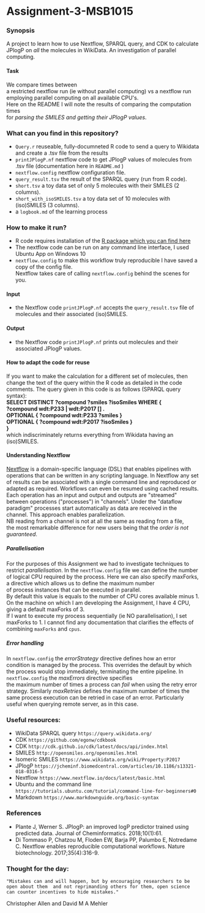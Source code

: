 # Assignment-3-MSB1015
### Synopsis
A project to learn how to use Nextflow, SPARQL query, and CDK to calculate JPlogP on *all* the molecules in WikiData.
An investigation of parallel computing.  
#### Task
We compare times between   
a restricted nextflow run (ie without parallel computing) vs a nextflow run employing parallel computing on all available CPU's.  
Here on the README I will note the results of comparing the computation times   
for *parsing the SMILES and getting their JPlogP values*.

### What can you find in this repository?
- `Query.r` reuseable, fully-documneted R code to send a query to Wikidata and create a .tsv file from the results
- `printJPlogP.nf` nextflow code to get JPlogP values of molecules from .tsv file (documentation here in `README.md` ) 
- `nextflow.config` nextflow configuration file. 
- `query_result.tsv` the result of the SPARQL query (run from R code). 
- `short.tsv` a toy data set of only 5 molecules with their SMILES (2 columns).
- `short_with_isoSMILES.tsv` a toy data set of 10 molecules with (iso)SMILES (3 columns).
-  a `logbook.md` of the learning process

### How to make it run?

- R code requires installation of the [R package which you can find here](https://github.com/bearloga/WikidataQueryServiceR)
- The nextflow code can be run on any command line interface, I used Ubuntu App on Windows 10  
- `nextflow.config` to make this workflow truly reproducible I have saved a copy of the config file.   
   Nextflow takes care of calling `nextflow.config` behind the scenes for you.

#### Input

- the Nextflow code `printJPlogP.nf` accepts the `query_result.tsv` file of molecules and their associated (iso)SMILES.  

#### Output

- the Nextflow code `printJPlogP.nf` prints out molecules and their associated JPlogP values.  

#### How to adapt the code for reuse

If you want to make the calculation for a different set of molecules, then 
change the text of the query within the R code as detailed in the code comments.
The query given in this code is as follows (SPARQL query syntax):  
**SELECT DISTINCT ?compound ?smiles ?isoSmiles WHERE {  
  ?compound wdt:P233 | wdt:P2017 [] .  
  OPTIONAL { ?compound wdt:P233 ?smiles }  
  OPTIONAL { ?compound wdt:P2017 ?isoSmiles }  
  }**  
  which indiscriminately returns everything from Wikidata having an (iso)SMILES. 
  
#### Understanding Nextflow

[Nextflow](https://www.nature.com/articles/nbt.3820) is a domain-specific language (DSL) that enables pipelines 
with operations that can be written in any scripting language.
In Nextflow any set of results can be associated with a single command line 
and reproduced or adapted as required. Workflows can even be resumed using cached results.
Each operation has an input and output and outputs are "streamed" between operations ("processes") in "channels".
Under the "dataflow paradigm" processes start automatically as data are received in the channel.
This approach enables parallelization.  
NB reading from a channel is not at all the same as reading from a file,   
the most remarkable difference for new users being that the *order is not guaranteed*.

##### Parallelisation

For the purposes of this Assignment we had to investigate techniques to restrict *parallelisation*.
In the `nextflow.config` file we can define the number of logical CPU required by the process.
Here we can also specify maxForks, a directive which allows us to define the maximum number  
of process instances that can be executed in parallel.   
By default this value is equals to the number of CPU cores available minus 1.
On the machine on which I am developing the Assignment, I have 4 CPU, giving a default maxForks of 3.  
If I want to execute my process sequentially (ie NO parallelisation), I set maxForks to 1.
I cannot find any documentation that clarifies the effects of combining `maxForks` and `cpus`.

##### Error handling

In `nextflow.config` the *errorStrategy* directive defines how an error condition is managed by the process. 
This overrides the default by which the process would stop immediately, terminating the entire pipeline. 
In `nextflow.config` the *maxErrors* directive specifies  
the maximum number of times a process can *fail* when using the
retry error strategy. Similarly *maxRetries* defines the maximum number of times the same process execution can
be retried in case of an error. Particularly useful when querying remote server, as in this case.
              
### Useful resources:
- WikiData SPARQL query `https://query.wikidata.org/`
- CDK `https://github.com/egonw/cdkbook`
- CDK `http://cdk.github.io/cdk/latest/docs/api/index.html`
- SMILES `http://opensmiles.org/opensmiles.html`
- Isomeric SMILES `https://www.wikidata.org/wiki/Property:P2017`
- JPlogP `https://jcheminf.biomedcentral.com/articles/10.1186/s13321-018-0316-5`
- Nextflow `https://www.nextflow.io/docs/latest/basic.html`
- Ubuntu and the command line `https://tutorials.ubuntu.com/tutorial/command-line-for-beginners#0`
- Markdown `https://www.markdownguide.org/basic-syntax`

### References
- Plante J, Werner S. JPlogP: an improved logP predictor trained using predicted data. Journal of Cheminformatics. 2018;10(1):61.
- Di Tommaso P, Chatzou M, Floden EW, Barja PP, Palumbo E, Notredame C. Nextflow enables reproducible computational workflows. Nature biotechnology. 2017;35(4):316-9.

### Thought for the day:
`"Mistakes can and will happen, but by encouraging researchers to be open about them 
and not reprimanding others for them, open science can counter incentives to hide mistakes." `
              
Christopher Allen and David M A Mehler
